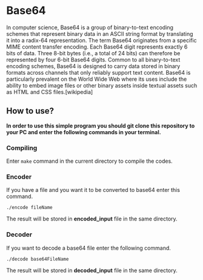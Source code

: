 # Base64
In computer science, Base64 is a group of binary-to-text encoding schemes that represent binary data in an ASCII string format by translating it into a radix-64 representation. The term Base64 originates from a specific MIME content transfer encoding. Each Base64 digit represents exactly 6 bits of data. Three 8-bit bytes (i.e., a total of 24 bits) can therefore be represented by four 6-bit Base64 digits.
Common to all binary-to-text encoding schemes, Base64 is designed to carry data stored in binary formats across channels that only reliably support text content. Base64 is particularly prevalent on the World Wide Web where its uses include the ability to embed image files or other binary assets inside textual assets such as HTML and CSS files.[wikipedia]<br>
## How to use?
**In order to use this simple program you should git clone this repository to your PC and enter the following commands in your terminal.**
### Compiling
Enter ```make``` command in the current directory to compile the codes.
### Encoder
If you have a file and you want it to be converted to base64 enter this command.
```
./encode fileName
```
The result will be stored in **encoded_input** file in the same directory.

### Decoder
If you want to decode a base64 file enter the following command.
```
./decode base64FileName
```
The result will be stored in **decoded_input** file in the same directory.